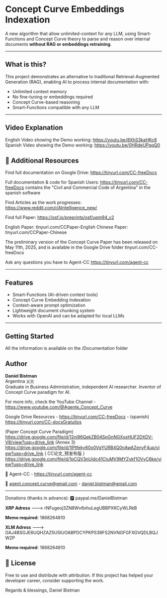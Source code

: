 
# Concept Curve Embeddings Indexation

A new algorithm that allow unlimited-context for any LLM, using Smart-Functions and Concept Curve theory to parse and reason over internal documents **without RAG or embeddings retraining**.

---

##  What is this?

This project demonstrates an alternative to traditional Retrieval-Augmented Generation (RAG), enabling AI to process internal documentation with:

-  Unlimited context memory
-  No fine-tuning or embeddings required
-  Concept Curve-based reasoning
-  Smart-Functions compatible with any LLM

---

## Video Explanation

English Video showing the Demo working: https://youtu.be/8XhS3kaHKc8
Spanish Video showing the Demo working: https://youtu.be/0HRdeUPqqQ0



## 📂 Additional Resources

Find full documentation on Google Drive: https://tinyurl.com/CC-freeDocs

Full documentation & code for Spanish Users: https://tinyurl.com/CC-freeDocs contains the "Civil and Commercial Code of Argentina" in the spanish software

Find Articles as the work progresses: https://www.reddit.com/r/AIntelligence_new/

Find full Paper: https://osf.io/preprints/osf/upm94_v2

English Paper: tinyurl.com/CCPaper-English
Chinese Paper: tinyurl.com/CCPaper-Chinese


The preliminary version of the Concept Curve Paper has been released on May 11th, 2025, and is available in the Google Drive folder tinyurl.com/CC-freeDocs

Ask any questions you have to Agent-CC
https://tinyurl.com/agent-cc

---

##  Features

- Smart-Functions (AI-driven context tools)
- Concept Curve Embedding Indexation
- Context-aware prompt optimization
- Lightweight document chunking system
- Works with OpenAI and can be adapted for local LLMs

---

##  Getting Started
All the information is available on the /Documentation folder

##  Author

**Daniel Bistman**  
Argentina 🇦🇷  
Graduate in Business Administration, independent AI researcher. Inventor of Concept Curve paradigm for AI.

For more info, check the
YouTube Channel - https://www.youtube.com/@Agente_Concept_Curve

 Google Drive Resources - https://tinyurl.com/CC-freeDocs - (spanish) https://tinyurl.com/CC-docsGratuitos
 
 (Paper Concept Curve Paradigm) https://drive.google.com/file/d/12ni96QekZB04SpGnNGXssHUF2DXDV-V8/view?usp=drive_link
 (Annex 3) https://drive.google.com/file/d/1lPtfeky60o0VgYURB4Q0nAwAZenyF4up/view?usp=drive_link
 ( CC论文_预发布版 ) https://drive.google.com/file/d/1pCQV3nUjdc41CtuMV9MYZykf1OVvC6ke/view?usp=drive_link

💬 Agent-CC - https://tinyurl.com/agent-cc

📧 agent.concept.curve@gmail.com - daniel.bistman@gmail.com



---
Donations (thanks in advance): 🅿️ paypal.me/DanielBistman

**XRP Adress** --->   rNFugeoj3ZN8Wv6xhuLegUBBPXKCyWLRkB

**Memo required**:    1868264810

**XLM Adress** --->   GAJ4BSGJE6UQHZAZ5U5IUOABPDCYPKPS3RFS2NVNGFGFXGVQDLBQJW2P

**Memo required**:    1868264810


## 📜 License
Free to use and distribute with attribution.
If this project has helped your developer career, consider supporting the work.


Regards & blessings,
Daniel Bistman
